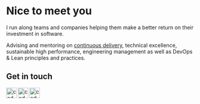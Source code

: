 # Nice to meet you

I run along teams and companies helping them make a better return on their investment in software.

Advising and mentoring on [continuous delivery](https://continuousdelivery.com/), technical excellence, sustainable high performance, engineering management as well as DevOps & Lean principles and practices.


## Get in touch

[<img align="left" alt="codeSTACKr | Twitter" width="28px" src="https://cdn.jsdelivr.net/npm/simple-icons@v3/icons/twitter.svg" />][twitter]
[<img align="left" alt="codeSTACKr | LinkedIn" width="28px" src="https://cdn.jsdelivr.net/npm/simple-icons@v3/icons/linkedin.svg" />][linkedin]
[<img align="left" alt="codeSTACKr | GitLab" width="28px" src="https://cdn.jsdelivr.net/npm/simple-icons@v3/icons/gitlab.svg" />][gitlab]

[twitter]: https://twitter.com/angelsanzn
[linkedin]: https://www.linkedin.com/in/angelsanzn
[gitlab]: https://gitlab.com/angelsanzn
